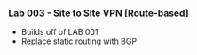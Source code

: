 ### Lab 003 - Site to Site VPN [Route-based]
* Builds off of LAB 001
* Replace static routing with BGP
